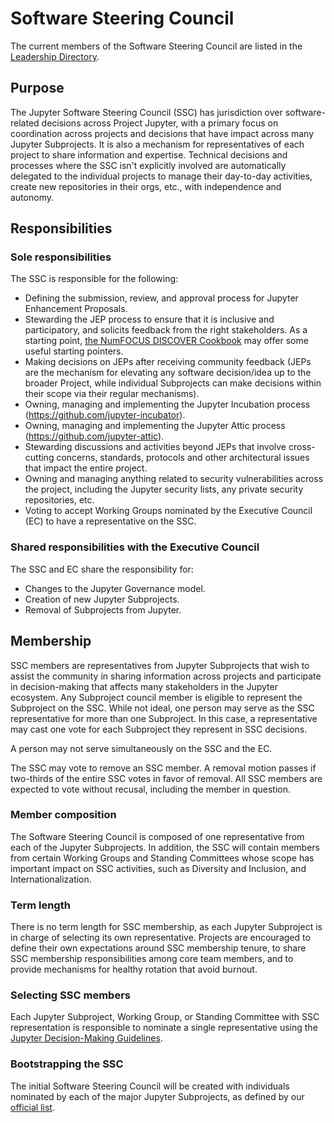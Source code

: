 # Software Steering Council

The current members of the Software Steering Council are listed in the [Leadership Directory](people).

## Purpose

The Jupyter Software Steering Council (SSC) has jurisdiction over software-related decisions across Project Jupyter, with a primary focus on coordination across projects and decisions that have impact across many Jupyter Subprojects. It is also a mechanism for representatives of each project to share information and expertise. Technical decisions and processes where the SSC isn't explicitly involved are automatically delegated to the individual projects to manage their day-to-day activities, create new repositories in their orgs, etc., with independence and autonomy.

## Responsibilities

### Sole responsibilities

The SSC is responsible for the following:

- Defining the submission, review, and approval process for Jupyter Enhancement Proposals.
- Stewarding the JEP process to ensure that it is inclusive and participatory, and solicits feedback from the right stakeholders. As a starting point, [the NumFOCUS DISCOVER Cookbook](https://github.com/numfocus/DISCOVER-Cookbook) may offer some useful starting pointers.
- Making decisions on JEPs after receiving community feedback (JEPs are the mechanism for elevating any software decision/idea up to the broader Project, while individual Subprojects can make decisions within their scope via their regular mechanisms).
- Owning, managing and implementing the Jupyter Incubation process (https://github.com/jupyter-incubator).
- Owning, managing and implementing the Jupyter Attic process (https://github.com/jupyter-attic).
- Stewarding discussions and activities beyond JEPs that involve cross-cutting concerns, standards, protocols and other architectural issues that impact the entire project.
- Owning and managing anything related to security vulnerabilities across the project, including the Jupyter security lists, any private security repositories, etc.
- Voting to accept Working Groups nominated by the Executive Council (EC) to have a representative on the SSC.

### Shared responsibilities with the Executive Council

The SSC and EC share the responsibility for:

- Changes to the Jupyter Governance model.
- Creation of new Jupyter Subprojects.
- Removal of Subprojects from Jupyter.

## Membership

SSC members are representatives from Jupyter Subprojects that wish to assist the community in sharing information across projects and participate in decision-making that affects many stakeholders in the Jupyter ecosystem. Any Subproject council member is eligible to represent the Subproject on the SSC. While not ideal, one person may serve as the SSC representative for more than one Subproject. In this case, a representative may cast one vote for each Subproject they represent in SSC decisions.

A person may not serve simultaneously on the SSC and the EC.

The SSC may vote to remove an SSC member. A removal motion passes if two-thirds of the entire SSC votes in favor of removal. All SSC members are expected to vote without recusal, including the member in question.

### Member composition

The Software Steering Council is composed of one representative from each of the Jupyter Subprojects. In addition, the SSC will contain members from certain Working Groups and Standing Committees whose scope has important impact on SSC activities, such as Diversity and Inclusion, and Internationalization.

### Term length

There is no term length for SSC membership, as each Jupyter Subproject is in charge of selecting its own representative. Projects are encouraged to define their own expectations around SSC membership tenure, to share SSC membership responsibilities among core team members, and to provide mechanisms for healthy rotation that avoid burnout.

### Selecting SSC members

Each Jupyter Subproject, Working Group, or Standing Committee with SSC representation is responsible to nominate a single representative using the [Jupyter Decision-Making Guidelines](decision_making.md).

### Bootstrapping the SSC

The initial Software Steering Council will be created with individuals nominated by each of the major Jupyter Subprojects, as defined by our [official list](list_of_subprojects.md).
